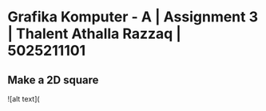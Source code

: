 # Grafika Komputer - A | Assignment 3 | Thalent Athalla Razzaq | 5025211101

## Make a 2D square

![alt text](